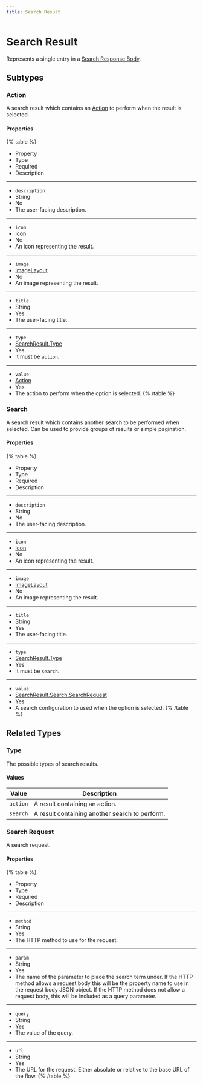 ```yaml
---
title: Search Result
---
```


# Search Result



Represents a single entry in a [Search Response Body](search-response-body#Search-Response-Body).

## Subtypes

### Action



A search result which contains an [Action](../../feature/action#Action) to perform when the result is selected.

#### Properties

{% table %}
* Property
* Type
* Required
* Description
---
* `description`
* String
* No
*
  The user-facing description.
---
* `icon`
* [Icon](../../misc/icon#Icon)
* No
*
  An icon representing the result.
---
* `image`
* [ImageLayout](../../layout/image-layout#Image-Layout)
* No
*
  An image representing the result.
---
* `title`
* String
* Yes
*
  The user-facing title.
---
* `type`
* [SearchResult.Type](search-result#Type)
* Yes
*
  It must be `action`.
---
* `value`
* [Action](../../feature/action#Action)
* Yes
*
  The action to perform when the option is selected.
{% /table %}
### Search



A search result which contains another search to be performed when selected. Can be used to provide groups of
results or simple pagination.

#### Properties

{% table %}
* Property
* Type
* Required
* Description
---
* `description`
* String
* No
*
  The user-facing description.
---
* `icon`
* [Icon](../../misc/icon#Icon)
* No
*
  An icon representing the result.
---
* `image`
* [ImageLayout](../../layout/image-layout#Image-Layout)
* No
*
  An image representing the result.
---
* `title`
* String
* Yes
*
  The user-facing title.
---
* `type`
* [SearchResult.Type](search-result#Type)
* Yes
*
  It must be `search`.
---
* `value`
* [SearchResult.Search.SearchRequest](search-result#Search-Request)
* Yes
*
  A search configuration to used when the option is selected.
{% /table %}
## Related Types

### Type



The possible types of search results.

#### Values

| Value | Description |
| ---| --- |
| `action` | A result containing an action. |
| `search` | A result containing another search to perform. |

### Search Request



A search request.

#### Properties

{% table %}
* Property
* Type
* Required
* Description
---
* `method`
* String
* Yes
*
  The HTTP method to use for the request.
---
* `param`
* String
* Yes
*
  The name of the parameter to place the search term under. If the HTTP method allows a request body this will be the property name to use in the request body JSON object. If the HTTP method does not allow a request body, this will be included as a query parameter.
---
* `query`
* String
* Yes
*
  The value of the query.
---
* `url`
* String
* Yes
*
  The URL for the request. Either absolute or relative to the base URL of the flow.
{% /table %}
